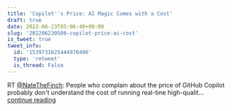 ```yaml
---
title: 'Copilot''s Price: AI Magic Comes with a Cost'
draft: true
date: 2022-06-23T05:06:40+00:00
slug: '202206230506-copilot-price-ai-cost'
is_tweet: true
tweet_info:
  id: '1539731625444970496'
  type: 'retweet'
  is_thread: False
---
```




RT [@NateTheFinch](https://x.com/NateTheFinch): People who complain about the price of GitHub Copilot probably don't understand the cost of running real-tine high-qualit… [continue reading](https://x.com/sytelus/status/1539731625444970496)
